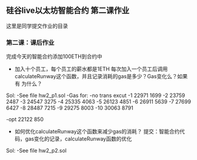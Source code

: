 ## 硅谷live以太坊智能合约 第二课作业
这里是同学提交作业的目录

### 第二课：课后作业
完成今天的智能合约添加100ETH到合约中
- 加入十个员工，每个员工的薪水都是1ETH
每次加入一个员工后调用calculateRunway这个函数，并且记录消耗的gas是多少？Gas变化么？如果有 为什么？

Sol:
-See file hw2_p1.sol
-Gas for:
-no  trans excut
-1   22971	1699
-2   23759	2487
-3   24547	3275
-4   25335	4063
-5   26123	4851
-6   26911	5639
-7   27699	6427
-8   28487	7215
-9   29275	8003
-10  30063	8791

-opt 22122	850
- 如何优化calculateRunway这个函数来减少gas的消耗？
提交：智能合约代码，gas变化的记录，calculateRunway函数的优化

Sol:
-See file hw2_p2.sol
